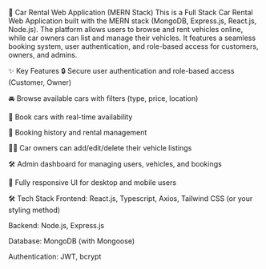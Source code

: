 🚗 Car Rental Web Application (MERN Stack)
This is a Full Stack Car Rental Web Application built with the MERN stack (MongoDB, Express.js, React.js, Node.js). The platform allows users to browse and rent vehicles online, while car owners can list and manage their vehicles. It features a seamless booking system, user authentication, and role-based access for customers, owners, and admins.

✨ Key Features
🔒 Secure user authentication and role-based access (Customer, Owner)

🚘 Browse available cars with filters (type, price, location)

📅 Book cars with real-time availability

🧾 Booking history and rental management

🧑‍💼 Car owners can add/edit/delete their vehicle listings

🛠 Admin dashboard for managing users, vehicles, and bookings

📱 Fully responsive UI for desktop and mobile users

🛠 Tech Stack
Frontend: React.js, Typescript, Axios, Tailwind CSS (or your styling method)

Backend: Node.js, Express.js

Database: MongoDB (with Mongoose)

Authentication: JWT, bcrypt
